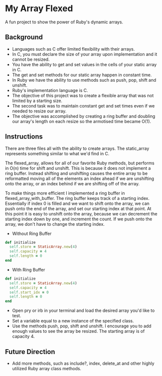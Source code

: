 # My Array Flexed

A fun project to show the power of Ruby's dynamic arrays.

## Background

* Languages such as C offer limited flexibility with their arrays.
* In C, you must declare the size of your array upon implementation and it cannot be resized.
* You have the ability to get and set values in the cells of your static array in C.
* The get and set methods for our static array happen in constant time.
* In Ruby we have the ability to use methods such as push, pop, shift and unshift.
* Ruby's implementation language is C.
* The objective of this project was to create a flexible array that was not limited by a starting size.
* The second task was to maintain constant get and set times even if we needed to resize our array.
* The objective was accomplished by creating a ring buffer and doubling our array's length on each resize so the armotised time became O(1).

## Instructions

There are three files all with the ability to create arrays. The static_array represents something similar to what we'd find in C.

The flexed_array, allows for all of our favorite Ruby methods, but performs in O(n) time for shift and unshift. This is because it does not implement a ring buffer. Instead shifting and unshifting causes the entire array to be reformatted moving all of the elements an index ahead if we are unshifting onto the array, or an index behind if we are shifting off of the array.

To make things more efficient I implemented a ring buffer in flexed_array_with_buffer. The ring buffer keeps track of a starting index. Essentially if index 0 is filled and we want to shift onto the array, we can push onto the end of the array, and set our starting index at that point. At this point it is easy to unshift onto the array, because we can decrement the starting index down by one, and increment the count. If we push onto the array, we don't have to change the starting index.

* Without Ring Buffer
```Ruby
def initialize
  self.store = StaticArray.new(4)
  self.capacity = 4
  self.length = 0
end
```
* With Ring Buffer
```Ruby
def initialize
  self.store = StaticArray.new(4)
  self.capacity = 4
  self.start_idx = 0
  self.length = 0
end
```
* Open pry or irb in your terminal and load the desired array you'd like to test.
* Set a variable equal to a new instance of the specified class.
* Use the methods push, pop, shift and unshift. I encourage you to add enough values to see the array be resized. The starting array is of capacity 4.

## Future Direction

* Add more methods, such as include?, index, delete_at and other highly utilized Ruby array class methods.
